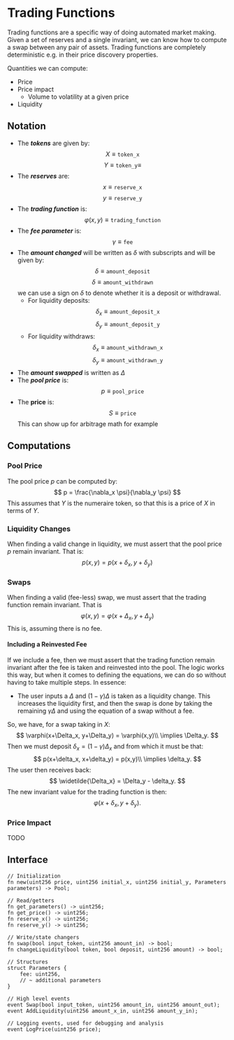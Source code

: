 # Trading Functions

Trading functions are a specific way of doing automated market making.
Given a set of reserves and a single invariant, we can know how to compute a swap between any pair of assets.
Trading functions are completely deterministic e.g. in their price discovery properties.

Quantities we can compute:
- Price
- Price impact
    - Volume to volatility at a given price
- Liquidity

## Notation
- The **_tokens_** are given by: $$X \equiv \mathtt{token\_x}$$ $$Y \equiv \mathtt{token\_y} \equiv$$
- The **_reserves_** are: $$ x \equiv \mathtt{reserve\_x} $$ $$ y \equiv \mathtt{reserve\_y} $$
- The **_trading function_** is: $$ \varphi(x,y) \equiv \mathtt{trading\_function} $$
- The **_fee parameter_** is: $$ \gamma \equiv \mathtt{fee} $$
- The **_amount changed_** will be written as $\delta$ with subscripts and will be given by: $$ \delta \equiv \mathtt{amount\_deposit} $$ $$ \delta \equiv \mathtt{amount\_withdrawn} $$ 
we can use a sign on $\delta$ to denote whether it is a deposit or withdrawal.
    - For liquidity deposits: $$ \delta_x \equiv \mathtt{amount\_deposit\_x} $$ $$ \delta_y \equiv \mathtt{amount\_deposit\_y} $$
    - For liquidity withdraws: $$ \delta_x \equiv \mathtt{amount\_withdrawn\_x} $$ $$ \delta_y \equiv \mathtt{amount\_withdrawn\_y} $$
- The **_amount swapped_** is written as $\Delta$
- The **_pool price_** is: $$ p \equiv \mathtt{pool\_price} $$
- The **price** is: $$ S \equiv \mathtt{price} $$ This can show up for arbitrage math for example

## Computations

### Pool Price
The pool price $p$ can be computed by:
$$
p = \frac{\nabla_x \psi}{\nabla_y \psi}
$$
This assumes that $Y$ is the numeraire token, so that this is a price of $X$ in terms of $Y$.

### Liquidity Changes
When finding a valid change in liquidity, we must assert that the pool price $p$ remain invariant.
That is: $$p(x,y) = p(x+\delta_x, y+\delta_y)$$

### Swaps
When finding a valid (fee-less) swap, we must assert that the trading function remain invariant. 
That is $$\varphi(x,y) = \varphi(x+\Delta_x, y+\Delta_y)$$
This is, assuming there is no fee. 

#### Including a Reinvested Fee
If we include a fee, then we must assert that the trading function remain invariant after the fee is taken and reinvested into the pool.
The logic works this way, but when it comes to defining the equations, we can do so without having to take multiple steps.
In essence:
- The user inputs a $\Delta$ and $(1-\gamma)\Delta$ is taken as a liquidity change. 
This increases the liquidity first, and then the swap is done by taking the remaining $\gamma\Delta$ and using the equation of a swap without a fee.

So, we have, for a swap taking in $X$:
$$
\varphi(x+\Delta_x, y+\Delta_y) = \varphi(x,y)\\
\implies \Delta_y.
$$
Then we must deposit $\delta_x = (1-\gamma) \Delta_x$ and from which it must be that:
$$
p(x+\delta_x, x+\delta_y) = p(x,y)\\
\implies \delta_y.
$$
The user then receives back:
$$
\widetilde{\Delta_x} = \Delta_y - \delta_y.
$$
The new invariant value for the trading function is then:
$$
\varphi(x+\delta_x, y+\delta_y) .
$$

### Price Impact
TODO

## Interface

```rust, ignore
// Initialization
fn new(uint256 price, uint256 initial_x, uint256 initial_y, Parameters parameters) -> Pool;

// Read/getters
fn get_parameters() -> uint256;
fn get_price() -> uint256;
fn reserve_x() -> uint256;
fn reserve_y() -> uint256;

// Write/state changers
fn swap(bool input_token, uint256 amount_in) -> bool;
fn changeLiquidity(bool token, bool deposit, uint256 amount) -> bool;

// Structures
struct Parameters {
    fee: uint256,
    // ~ additional parameters
}

// High level events
event Swap(bool input_token, uint256 amount_in, uint256 amount_out);
event AddLiquidity(uint256 amount_x_in, uint256 amount_y_in);

// Logging events, used for debugging and analysis
event LogPrice(uint256 price);
```